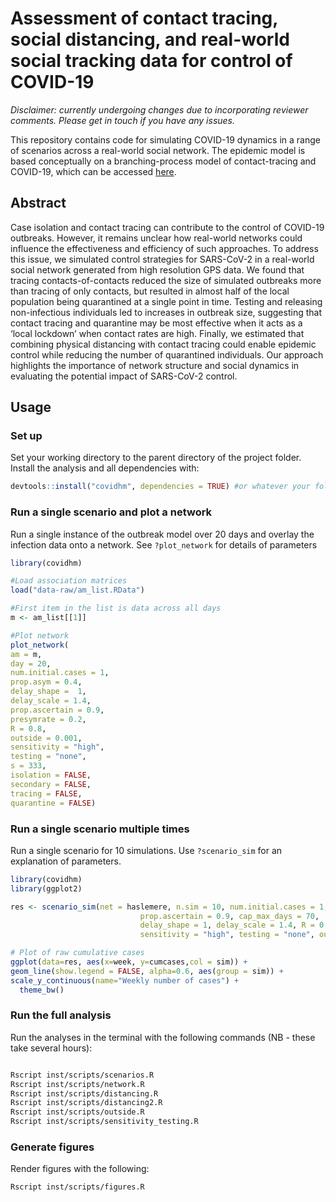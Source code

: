 # Assessment of contact tracing, social distancing, and real-world social tracking data for control of COVID-19 

*Disclaimer: currently undergoing changes due to incorporating reviewer comments. Please get in touch if you have any issues.*

This repository contains code for simulating COVID-19 dynamics in a range of scenarios across a real-world social network. The epidemic model is based conceptually on a branching-process model of contact-tracing and COVID-19, which can be accessed [here](https://github.com/cmmid/ringbp).



## Abstract
Case isolation and contact tracing can contribute to the control of COVID-19 outbreaks. However, it remains unclear how real-world networks could influence the effectiveness and efficiency of such approaches. To address this issue, we simulated control strategies for SARS-CoV-2 in a real-world social network generated from high resolution GPS data. We found that tracing contacts-of-contacts reduced the size of simulated outbreaks more than tracing of only contacts, but resulted in almost half of the local population being quarantined at a single point in time. Testing and releasing non-infectious individuals led to increases in outbreak size, suggesting that contact tracing and quarantine may be most effective when it acts as a ‘local lockdown’ when contact rates are high. Finally, we estimated that combining physical distancing with contact tracing could enable epidemic control while reducing the number of quarantined individuals. Our approach highlights the importance of network structure and social dynamics in evaluating the potential impact of SARS-CoV-2 control.

## Usage

### Set up

Set your working directory to the parent directory of the project folder. Install the analysis and all dependencies with: 

```r
devtools::install("covidhm", dependencies = TRUE) #or whatever your folder name is
```


### Run a single scenario and plot a network

Run a single instance of the outbreak model over 20 days and overlay the infection data onto a network. See `?plot_network` for details of parameters

```r
library(covidhm)

#Load association matrices
load("data-raw/am_list.RData")

#First item in the list is data across all days
m <- am_list[[1]]

#Plot network
plot_network(
am = m,
day = 20,
num.initial.cases = 1,
prop.asym = 0.4,
delay_shape =  1,
delay_scale = 1.4,
prop.ascertain = 0.9,
presymrate = 0.2,
R = 0.8,
outside = 0.001,
sensitivity = "high",
testing = "none",
s = 333,
isolation = FALSE,
secondary = FALSE,
tracing = FALSE,
quarantine = FALSE)

```



### Run a single scenario multiple times

Run a single scenario for 10 simulations. Use `?scenario_sim` for an explanation of parameters.

```r
library(covidhm)
library(ggplot2)

res <- scenario_sim(net = haslemere, n.sim = 10, num.initial.cases = 1,prop.asym=0.4,
                             prop.ascertain = 0.9, cap_max_days = 70,
                             delay_shape = 1, delay_scale = 1.4, R = 0.8, presymrate = 0.2, scenario = "nothing",
                             sensitivity = "high", testing = "none", outside = 0.001)

# Plot of raw cumulative cases
ggplot(data=res, aes(x=week, y=cumcases,col = sim)) +
geom_line(show.legend = FALSE, alpha=0.6, aes(group = sim)) +
scale_y_continuous(name="Weekly number of cases") +
  theme_bw()

```

### Run the full analysis

Run the analyses in the terminal with the following commands (NB - these take several hours):

```bash

Rscript inst/scripts/scenarios.R
Rscript inst/scripts/network.R
Rscript inst/scripts/distancing.R
Rscript inst/scripts/distancing2.R
Rscript inst/scripts/outside.R
Rscript inst/scripts/sensitivity_testing.R

```

### Generate figures

Render figures with the following:

```bash
Rscript inst/scripts/figures.R

```
